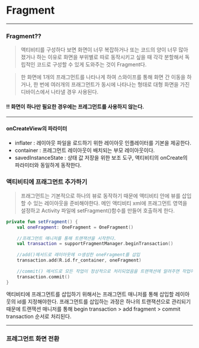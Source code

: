 # Fragment

---

### Fragment??

> 액티비티를 구성하다 보면 화면이 너무 복잡하거나 또는 코드의 양이 너무 많아졌거나 하는 이유로 화면을
> 부위별로 따로 동작시키고 싶을 때 각각 분할해서 독립적인 코드로 구성할 수 있게 도와주는 것이 Fragment다.

> 한 화면에 1개의 프래그먼트를 나타나게 하여 스와이프를 통해 화면 간 이동을 하거나,
> 한 번에 여러개의 프래그먼트가 동시에 나타나는 형태로 대형 화면을 가진 디바이스에서 나타낼 경우 사용된다.

#### !! 화면이 하나만 필요한 경우에는 프레그먼트를 사용하지 않는다.

---

#### onCreateView의 파라미터

- inflater : 레이아웃 파일을 로드하기 위한 레이아웃 인플레이터를 기본을 제공한다.
- container : 프레그먼트 레이아웃이 배치되는 부모 레이아웃이다.
- savedInstanceState : 상태 값 저장을 위한 보조 도구, 액티비티의 onCreate의 파라미터와 동일하게 동작한다.

### 액티비티에 프래그먼트 추가하기

> 프래그먼트는 기본적으로 하나의 뷰로 동작하기 때문에 액티비티 안에 뷰를 삽입할 수 있는 레이아웃을 준비해야한다.
> 메인 액티비티 xml에 프래그먼트 영역을 설정하고 Activity 파일에 setFragment()함수를 만들어 호출하게 한다.

```kotlin
private fun setFragment() {
    val oneFragment: OneFragment = OneFragment()
    
    //프래그먼트 매니저를 통해 트랜잭션을 시작한다.
    val transaction = supportFragmentManager.beginTransaction()
    
    //add()메서드로 레이아웃에 ㅁ생성한 oneFragment를 삽입 
    transaction.add(R.id.fr_container, oneFragment)
    
    //commit() 메서드로 모든 작업이 정상적으로 처리되었음을 트랜잭션에 알려주면 작업이 반영된다.
    transaction.commit()
}
```

액티비티에 프래그먼트를 삽입하기 위해서는 프래그먼트 매니저를 통해 삽입할 레이아웃의 id를 지정해야한다.
프래그먼트를 삽입하는 과정은 하나의 트랜잭션으로 관리되기 때문에 트랜잭션 매니저를 통해 begin transaction > add fragment > commit transaction
순서로 처리된다.

---
### 프레그먼트 화면 전환














